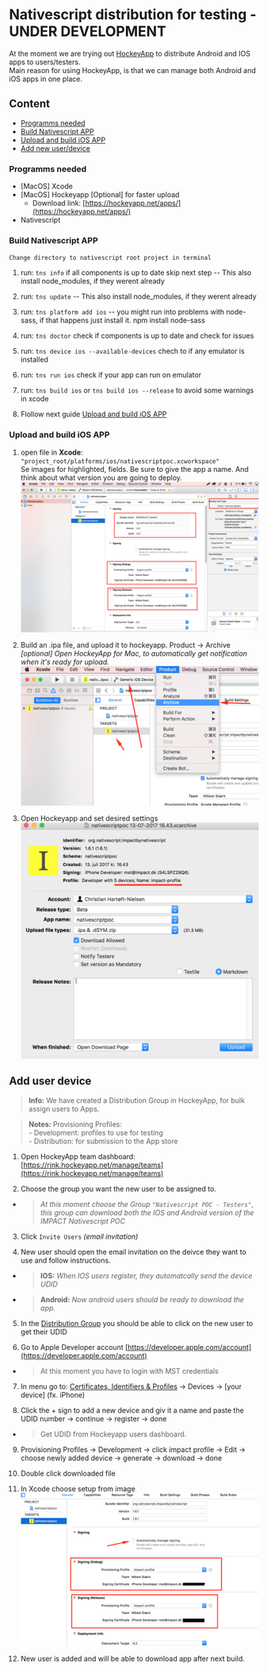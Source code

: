 # Nativescript distribution for testing - UNDER DEVELOPMENT
At the moment we are trying out [HockeyApp](https://hockeyapp.net) to distribute Android and IOS apps to users/testers.  
Main reason for using HockeyApp, is that we can manage both Android and iOS apps in one place.


## Content 
* [Programms needed](#programms-needed)
* [Build Nativescript APP](#build-nativescript-app)
* [Upload and build iOS APP](#upload-and-build-ios-app)
* [Add new user/device](#add-user-device)


### Programms needed
* [MacOS] Xcode
* [MacOS] Hockeyapp [Optional] for faster upload  
    - Download link: [https://hockeyapp.net/apps/](https://hockeyapp.net/apps/)
* Nativescript


### Build Nativescript APP
    Change directory to nativescript root project in terminal

1. run: `tns info` if all components is up to date skip next step
-- This also install node_modules, if they werent already

2. run: `tns update`
-- This also install node_modules, if they werent already

3. run: `tns platform add ios`
-- you might run into problems with node-sass, if that happens just install it. npm install node-sass

4. run: `tns doctor` check if components is up to date and check for issues

5. run: `tns device ios --available-devices` chech to if any emulator is installed

6. run: `tns run ios` check if your app can run on emulator

7. run: `tns build ios` or `tns build ios --release` to avoid some warnings in xcode

8. Flollow next guide [Upload and build iOS APP](#upload-and-build-ios-app)


### Upload and build iOS APP
1. open file in __Xcode__: `"project_root/platforms/ios/nativescriptpoc.xcworkspace"`  
Se images for highlighted, fields. Be sure to give the app a name.
And think about what version you are going to deploy.  
![Image](start-up.png)

2. Build an .ipa file, and upload it to hockeyapp. Product -> Archive
_[optional] Open HockeyApp for Mac, to automatically get notification when it's ready for upload._  
![Image](archive.png)

3. Open Hockeyapp and set desired settings 
![Image](upload.png)

## Add user device
>__Info:__ We have created a Distribution Group in HockeyApp, for bulk assign users to Apps.

> __Notes:__ Provisioning Profiles:  
    - Development: profiles to use for testing  
    - Distribution: for submission to the App store

1. Open HockeyApp team dashboard: [https://rink.hockeyapp.net/manage/teams](https://rink.hockeyapp.net/manage/teams)

2. Choose the group you want the new user to be assigned to.  
* >_At this moment choose the Group `"Nativescript POC - Testers"`, this group can download both the IOS and Android version of the IMPACT Nativescript POC_  

3. Click `Invite Users` _(email invitation)_

4. New user should open the email invitation on the deivce they want to use and follow instructions.  
* > __IOS:__ _When IOS users register, they automatcally send the device UDID_  
* > __Android:__ _Now android users should be ready to download the app._  

5. In the [Distribution Group](https://rink.hockeyapp.net/manage/teams/103291/team_users) you should be able to click on the new user to get their UDID

6. Go to Apple Developer account  [https://developer.apple.com/account](https://developer.apple.com/account)  
* > At this moment you have to login with MST credentials

7. In menu go to: [Certificates, Identifiers & Profiles](https://developer.apple.com/account/ios/certificate/?teamId=VE3J8X9465) -> Devices -> [your device] (fx. iPhone)

8. Click the + sign to add a new device and giv it a name and paste the UDID number -> continue -> register -> done  
* > Get UDID from Hockeyapp users dashboard.

9. Provisioning Profiles -> Development -> click impact profile -> Edit -> choose newly added device -> generate -> download -> done 

10. Double click downloaded file

11. In Xcode choose setup from image
![Image](xcode-profiles.png)

12. New user is added and will be able to download app after next build.